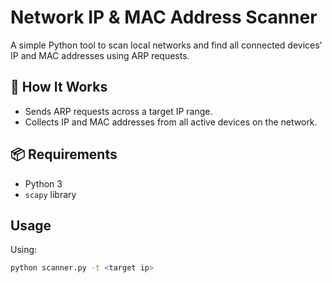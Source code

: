 # Network IP & MAC Address Scanner

A simple Python tool to scan local networks and find all connected devices' IP and MAC addresses using ARP requests.

## 🔧 How It Works
- Sends ARP requests across a target IP range.
- Collects IP and MAC addresses from all active devices on the network.

## 📦 Requirements
- Python 3
- `scapy` library

## Usage
Using:
```bash
python scanner.py -t <target ip>

